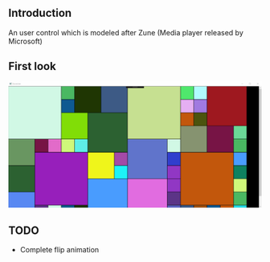 ## Introduction
An user control which is modeled after Zune (Media player released by Microsoft)

## First look
![](./Images/demo.gif)

## TODO
- Complete flip animation
